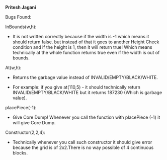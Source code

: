 **Pritesh Jagani**

Bugs Found:


InBounds(w,h):

- It is not written correctly because if the width is -1 which means it should return false. but instead of that it goes to another Height Check condition and if the height is 1, then it will return true! 
Which means technically at the whole function returns true even if the width is out of bounds.

At(w,h):

- Returns the garbage value instead of INVALID/EMPTY/BLACK/WHITE.

- For example: if you give at(110,5) - it should technically return INVALID/EMPTY/BLACK/WHITE but it returns 187230 (Which is garbage value).



placePiece(-1): 

- Give Core Dump! Whenever you call the function with placePiece (-1) it will give Core Dump.
 


Constructor(2,2,4): 

- Technically whenever you call such constructor it should give error because the grid is of 2x2.There is no way possible of 4 continuous blocks.


